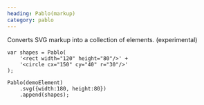 ```yaml
--- 
heading: Pablo(markup)
category: pablo
---
```



Converts SVG markup into a collection of elements. (experimental)

    var shapes = Pablo(
        '<rect width="120" height="80"/>' + 
        '<circle cx="150" cy="40" r="30"/>'
    );
    
    Pablo(demoElement)
        .svg({width:180, height:80})
        .append(shapes);
